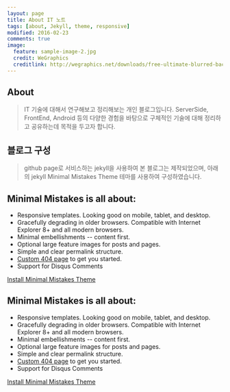 ```yaml
---
layout: page
title: About IT 노트
tags: [about, Jekyll, theme, responsive]
modified: 2016-02-23
comments: true
image:
  feature: sample-image-2.jpg
  credit: WeGraphics
  creditlink: http://wegraphics.net/downloads/free-ultimate-blurred-background-pack/
---
```



## About
> IT 기술에 대해서 연구해보고 정리해보는 개인 블로그입니다.
ServerSide, FrontEnd, Android 등의 다양한 경험을 바탕으로 구체적인 기술에 대해 정리하고 공유하는데 목적을 두고자 합니다.


## 블로그 구성
> github page로 서비스하는 jekyll을 사용하여 본 블로그는 제작되었으며,
아래의 jekyll Minimal Mistakes Theme 테마를 사용하여 구성하였습니다.


## Minimal Mistakes is all about:

* Responsive templates. Looking good on mobile, tablet, and desktop.
* Gracefully degrading in older browsers. Compatible with Internet Explorer 8+ and all modern browsers.
* Minimal embellishments -- content first.
* Optional large feature images for posts and pages.
* Simple and clear permalink structure.
* [Custom 404 page](http://mmistakes.github.io/minimal-mistakes/404.html) to get you started.
* Support for Disqus Comments

<a markdown="0" href="{{ site.url }}/theme-setup" class="btn">Install Minimal Mistakes Theme</a>

## Minimal Mistakes is all about:

* Responsive templates. Looking good on mobile, tablet, and desktop.
* Gracefully degrading in older browsers. Compatible with Internet Explorer 8+ and all modern browsers.
* Minimal embellishments -- content first.
* Optional large feature images for posts and pages.
* Simple and clear permalink structure.
* [Custom 404 page](http://mmistakes.github.io/minimal-mistakes/404.html) to get you started.
* Support for Disqus Comments

<a markdown="0" href="{{ site.url }}/theme-setup" class="btn">Install Minimal Mistakes Theme</a>
